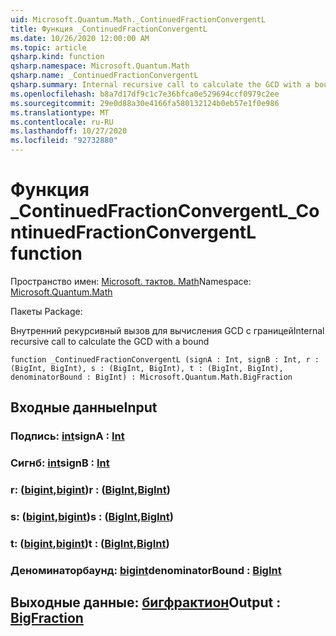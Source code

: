 ```yaml
---
uid: Microsoft.Quantum.Math._ContinuedFractionConvergentL
title: Функция _ContinuedFractionConvergentL
ms.date: 10/26/2020 12:00:00 AM
ms.topic: article
qsharp.kind: function
qsharp.namespace: Microsoft.Quantum.Math
qsharp.name: _ContinuedFractionConvergentL
qsharp.summary: Internal recursive call to calculate the GCD with a bound
ms.openlocfilehash: b8a7d17df9c1c7e36bfca0e529694ccf0979c2ee
ms.sourcegitcommit: 29e0d88a30e4166fa580132124b0eb57e1f0e986
ms.translationtype: MT
ms.contentlocale: ru-RU
ms.lasthandoff: 10/27/2020
ms.locfileid: "92732880"
---
```

# <a name="_continuedfractionconvergentl-function"></a><span data-ttu-id="dcd15-102">Функция _ContinuedFractionConvergentL</span><span class="sxs-lookup"><span data-stu-id="dcd15-102">_ContinuedFractionConvergentL function</span></span>

<span data-ttu-id="dcd15-103">Пространство имен: [Microsoft. тактов. Math](xref:Microsoft.Quantum.Math)</span><span class="sxs-lookup"><span data-stu-id="dcd15-103">Namespace: [Microsoft.Quantum.Math](xref:Microsoft.Quantum.Math)</span></span>

<span data-ttu-id="dcd15-104">Пакеты [](https://nuget.org/packages/)</span><span class="sxs-lookup"><span data-stu-id="dcd15-104">Package: [](https://nuget.org/packages/)</span></span>


<span data-ttu-id="dcd15-105">Внутренний рекурсивный вызов для вычисления GCD с границей</span><span class="sxs-lookup"><span data-stu-id="dcd15-105">Internal recursive call to calculate the GCD with a bound</span></span>

```qsharp
function _ContinuedFractionConvergentL (signA : Int, signB : Int, r : (BigInt, BigInt), s : (BigInt, BigInt), t : (BigInt, BigInt), denominatorBound : BigInt) : Microsoft.Quantum.Math.BigFraction
```


## <a name="input"></a><span data-ttu-id="dcd15-106">Входные данные</span><span class="sxs-lookup"><span data-stu-id="dcd15-106">Input</span></span>

### <a name="signa--int"></a><span data-ttu-id="dcd15-107">Подпись: [int](xref:microsoft.quantum.lang-ref.int)</span><span class="sxs-lookup"><span data-stu-id="dcd15-107">signA : [Int](xref:microsoft.quantum.lang-ref.int)</span></span>




### <a name="signb--int"></a><span data-ttu-id="dcd15-108">Сигнб: [int](xref:microsoft.quantum.lang-ref.int)</span><span class="sxs-lookup"><span data-stu-id="dcd15-108">signB : [Int](xref:microsoft.quantum.lang-ref.int)</span></span>




### <a name="r--bigintbigint"></a><span data-ttu-id="dcd15-109">r: ([bigint](xref:microsoft.quantum.lang-ref.bigint),[bigint](xref:microsoft.quantum.lang-ref.bigint))</span><span class="sxs-lookup"><span data-stu-id="dcd15-109">r : ([BigInt](xref:microsoft.quantum.lang-ref.bigint),[BigInt](xref:microsoft.quantum.lang-ref.bigint))</span></span>




### <a name="s--bigintbigint"></a><span data-ttu-id="dcd15-110">s: ([bigint](xref:microsoft.quantum.lang-ref.bigint),[bigint](xref:microsoft.quantum.lang-ref.bigint))</span><span class="sxs-lookup"><span data-stu-id="dcd15-110">s : ([BigInt](xref:microsoft.quantum.lang-ref.bigint),[BigInt](xref:microsoft.quantum.lang-ref.bigint))</span></span>




### <a name="t--bigintbigint"></a><span data-ttu-id="dcd15-111">t: ([bigint](xref:microsoft.quantum.lang-ref.bigint),[bigint](xref:microsoft.quantum.lang-ref.bigint))</span><span class="sxs-lookup"><span data-stu-id="dcd15-111">t : ([BigInt](xref:microsoft.quantum.lang-ref.bigint),[BigInt](xref:microsoft.quantum.lang-ref.bigint))</span></span>




### <a name="denominatorbound--bigint"></a><span data-ttu-id="dcd15-112">Деноминаторбаунд: [bigint](xref:microsoft.quantum.lang-ref.bigint)</span><span class="sxs-lookup"><span data-stu-id="dcd15-112">denominatorBound : [BigInt](xref:microsoft.quantum.lang-ref.bigint)</span></span>





## <a name="output--bigfraction"></a><span data-ttu-id="dcd15-113">Выходные данные: [бигфрактион](xref:Microsoft.Quantum.Math.BigFraction)</span><span class="sxs-lookup"><span data-stu-id="dcd15-113">Output : [BigFraction](xref:Microsoft.Quantum.Math.BigFraction)</span></span>

